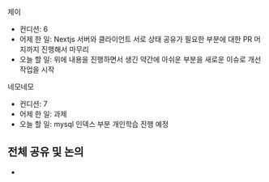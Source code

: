 
제이
- 컨디션: 6
- 어제 한 일: Nextjs 서버와 클라이언트 서로 상태 공유가 필요한 부분에 대한 PR 머지까지 진행해서 마무리
- 오늘 할 일: 위에 내용을 진행하면서 생긴 약간에 아쉬운 부분을 새로운 이슈로 개선 작업을 시작

네모네모
- 컨디션: 7
- 어제 한 일: 과제
- 오늘 할 일: mysql 인덱스 부분 개인학습 진행 예정

## 전체 공유 및 논의
- 
